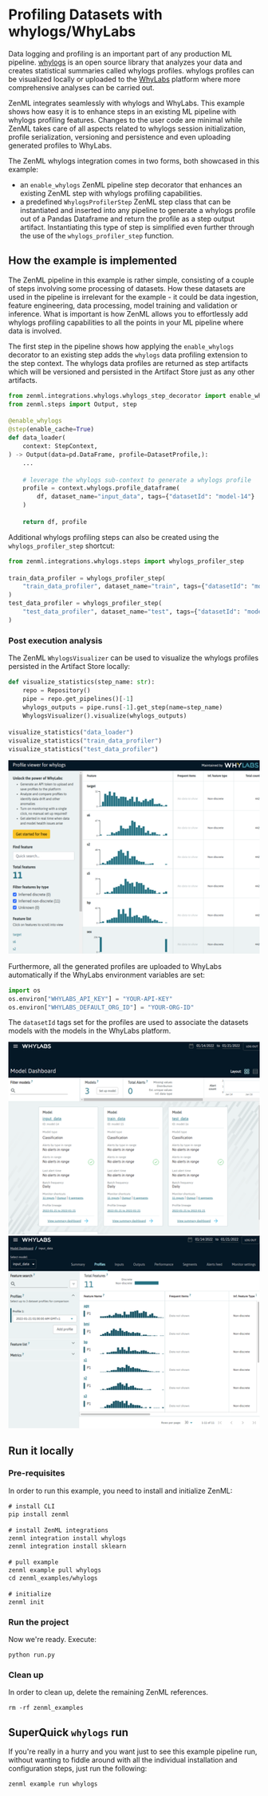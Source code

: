 # Profiling Datasets with whylogs/WhyLabs

Data logging and profiling is an important part of any production ML
pipeline. [whylogs](https://whylabs.ai/whylogs) is an open source library
that analyzes your data and creates statistical summaries called whylogs
profiles. whylogs profiles can be visualized locally or uploaded to the
[WhyLabs](https://whylabs.ai/) platform where more comprehensive analyses can be carried out.

ZenML integrates seamlessly with whylogs and WhyLabs. This example shows
how easy it is to enhance steps in an existing ML pipeline with whylogs
profiling features. Changes to the user code are minimal while ZenML takes
care of all aspects related to whylogs session initialization, profile
serialization, versioning and persistence and even uploading generated
profiles to WhyLabs.

The ZenML whylogs integration comes in two forms, both showcased in this
example:

* an `enable_whylogs` ZenML pipeline step decorator that enhances an
existing ZenML step with whylogs profiling capabilities.
* a predefined `WhylogsProfilerStep` ZenML step class that can be
instantiated and inserted into any pipeline to generate a whylogs profile
out of a Pandas Dataframe and return the profile as a step output artifact.
Instantiating this type of step is simplified even further through the
use of the `whylogs_profiler_step` function.


## How the example is implemented

The ZenML pipeline in this example is rather simple, consisting of a couple
of steps involving some processing of datasets. How these datasets are used in
the pipeline is irrelevant for the example - it could be data ingestion, feature
engineering, data processing, model training and validation or inference. What
is important is how ZenML allows you to effortlessly add whylogs profiling
capabilities to all the points in your ML pipeline where data is involved.

The first step in the pipeline shows how applying the `enable_whylogs`
decorator to an existing step adds the `whylogs` data profiling extension
to the step context. The whylogs data profiles are returned as step artifacts
which will be versioned and persisted in the Artifact Store just as any other
artifacts.

```python
from zenml.integrations.whylogs.whylogs_step_decorator import enable_whylogs
from zenml.steps import Output, step

@enable_whylogs
@step(enable_cache=True)
def data_loader(
    context: StepContext,
) -> Output(data=pd.DataFrame, profile=DatasetProfile,):
    ...

    # leverage the whylogs sub-context to generate a whylogs profile
    profile = context.whylogs.profile_dataframe(
        df, dataset_name="input_data", tags={"datasetId": "model-14"}
    )

    return df, profile
```

Additional whylogs profiling steps can also be created using the
`whylogs_profiler_step` shortcut:

```python
from zenml.integrations.whylogs.steps import whylogs_profiler_step

train_data_profiler = whylogs_profiler_step(
    "train_data_profiler", dataset_name="train", tags={"datasetId": "model-15"}
)
test_data_profiler = whylogs_profiler_step(
    "test_data_profiler", dataset_name="test", tags={"datasetId": "model-16"}
)
```

### Post execution analysis

The ZenML `WhylogsVisualizer` can be used to visualize the whylogs
profiles persisted in the Artifact Store locally:

```python
def visualize_statistics(step_name: str):
    repo = Repository()
    pipe = repo.get_pipelines()[-1]
    whylogs_outputs = pipe.runs[-1].get_step(name=step_name)
    WhylogsVisualizer().visualize(whylogs_outputs)

visualize_statistics("data_loader")
visualize_statistics("train_data_profiler")
visualize_statistics("test_data_profiler")
```
![whylogs visualizer](assets/whylogs-visualizer.png)

Furthermore, all the generated profiles are uploaded to WhyLabs
automatically if the WhyLabs environment variables are set:

```python
import os
os.environ["WHYLABS_API_KEY"] = "YOUR-API-KEY"
os.environ["WHYLABS_DEFAULT_ORG_ID"] = "YOUR-ORG-ID"
```

The `datasetId` tags set for the profiles are used to associate
the datasets models with the models in the WhyLabs platform. 

![WhyLabs UI image 1](assets/whylabs-ui-01.png)
![WhyLabs UI image 2](assets/whylabs-ui-02.png)


## Run it locally

### Pre-requisites
In order to run this example, you need to install and initialize ZenML:

```shell
# install CLI
pip install zenml

# install ZenML integrations
zenml integration install whylogs
zenml integration install sklearn

# pull example
zenml example pull whylogs
cd zenml_examples/whylogs

# initialize
zenml init
```

### Run the project
Now we're ready. Execute:

```shell
python run.py
```

### Clean up
In order to clean up, delete the remaining ZenML references.

```shell
rm -rf zenml_examples
```

## SuperQuick `whylogs` run

If you're really in a hurry and you want just to see this example pipeline run,
without wanting to fiddle around with all the individual installation and
configuration steps, just run the following:

```shell
zenml example run whylogs
```
